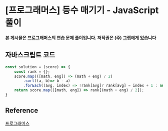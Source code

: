 

# [프로그래머스] 등수 매기기 - JavaScript 풀이

**본 게시물은 프로그래머스의 연습 문제 풀이입니다. 저작권은 (주) 그랩에게 있습니다**

## 자바스크립트 코드

```JavaScript
const solution = (score) => {
    const rank = {};
    score.map(([math, eng]) => (math + eng) / 2)
        .sort((a, b)=> b - a)
        .forEach((avg, index) => !rank[avg]? rank[avg] = index + 1 : null);
    return score.map(([math, eng]) => rank[(math + eng) / 2]);
}
```



## Reference

[프로그래머스](https://programmers.co.kr)

